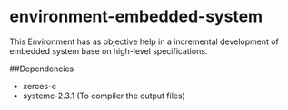 # environment-embedded-system
 This Environment has as objective help in a incremental development of embedded system base on high-level specifications.

##Dependencies
-  xerces-c
- systemc-2.3.1 (To compiler the output files)

